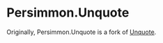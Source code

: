 # Persimmon.Unquote

Originally, Persimmon.Unquote is a fork of [Unquote](https://github.com/SwensenSoftware/unquote).
